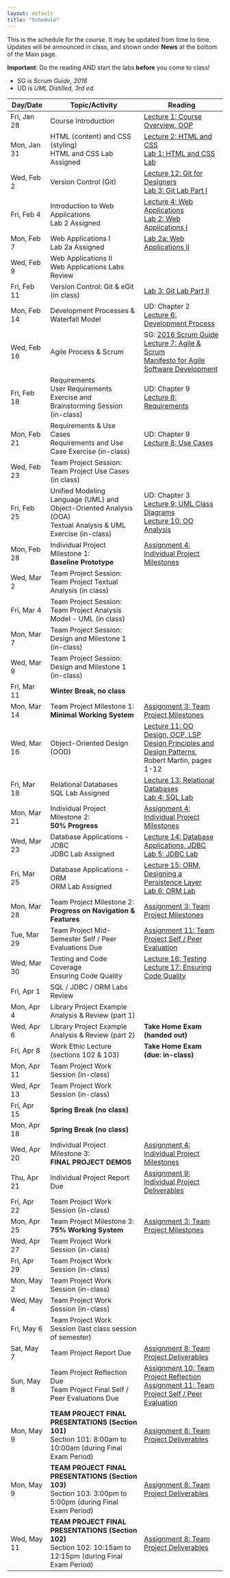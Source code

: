 ```yaml
---
layout: default
title: "Schedule"
---
```


This is the schedule for the course.  It may be updated from time to time.  Updates will be announced in class, and shown under **News** at the bottom of the Main page.

**Important**: Do the reading AND start the labs **before** you come to class!

* SG is *Scrum Guide, 2016*
* UD is *UML Distilled, 3rd ed.*

Day/Date      | Topic/Activity               | Reading
------------- | ---------------------------- | ----------------------------
Fri, Jan 28   | Course Introduction | [Lecture 1: Course Overview, OOP](lectures/lecture01.html)
Mon, Jan 31   | HTML (content) and CSS (styling) <br> HTML and CSS Lab Assigned | [Lecture 2: HTML and CSS](lectures/lecture02.html)<br> [Lab 1: HTML and CSS Lab](./labs/lab01.html)
Wed, Feb 2    | Version Control (Git) | [Lecture 12: Git for Designers](https://web.archive.org/web/20150301060509/http://hoth.entp.com/output/git_for_designers.html)<br>  [Lab 3: Git Lab Part I](./labs/lab03.html)
Fri, Feb 4    | Introduction to Web Applications <br> Lab 2 Assigned | [Lecture 4: Web Applications](lectures/lecture04.html) <br>  [Lab 2: Web Applications I](./labs/lab02.html)
Mon, Feb 7    | Web Applications I <br> Lab 2a Assigned | [Lab 2a: Web Applications II](./labs/lab02a.html)
Wed, Feb 9    | Web Applications II <br> Web Applications Labs Review |
Fri, Feb 11   | Version Control: Git & eGit (in class) | [Lab 3: Git Lab Part II](./labs/lab03.html)
Mon, Feb 14   | Development Processes & Waterfall Model | UD: Chapter 2 <br> [Lecture 6: Development Process](lectures/lecture06.html)
Wed, Feb 16   | Agile Process & Scrum |  SG: [2016 Scrum Guide](lectures/lecture07/2016_Scrum_Guide_US.pdf) <br> [Lecture 7: Agile & Scrum](lectures/lecture07.html) <br> [Manifesto for Agile Software Development](https://www.sciencedirect.com/topics/computer-science/agile-manifesto) 
Fri, Feb 18   | Requirements<br>User Requirements Exercise and <br> Brainstorming Session (in-class) | UD: Chapter 9 <br>[Lecture 8: Requirements](lectures/lecture08.html)
Mon, Feb 21   | Requirements & Use Cases<br>Requirements and Use Case Exercise (in-class) | UD: Chapter 9 <br> [Lecture 8: Use Cases](lectures/lecture08.html)
Wed, Feb 23   | Team Project Session: Team Project Use Cases (in class) | 
Fri, Feb 25   | Unified Modeling Language (UML) and <br> Object-Oriented Analysis (OOA)<br>Textual Analysis & UML Exercise (in-class) | UD: Chapter 3 <br> [Lecture 9: UML Class Diagrams](lectures/lecture09.html) <br> [Lecture 10: OO Analysis](lectures/lecture10.html)
Mon, Feb 28   | Individual Project Milestone 1:<br> **Baseline Prototype** | [Assignment 4: Individual Project Milestones](assign/assign04.html)
Wed, Mar 2    | Team Project Session: Team Project Textual Analysis (in class) | 
Fri, Mar 4    | Team Project Session: Team Project Analysis Model - UML (in class) |
Mon, Mar 7    | Team Project Session: Design and Milestone 1 (in-class) |
Wed, Mar 9    | Team Project Session: Design and Milestone 1 (in-class) |
Fri, Mar 11   | **Winter Break, no class**
Mon, Mar 14   | Team Project Milestone 1:<br> **Minimal Working System** | [Assignment 3: Team Project Milestones](assign/assign03.html)
Wed, Mar 16   | Object-Oriented Design (OOD) | [Lecture 11: OO Design, OCP, LSP](lectures/lecture11.html)<br> [Design Principles and Design Patterns](lectures/lecture11/Principles_and_Patterns.pdf), Robert Martin, pages 1-12
Fri, Mar 18   | Relational Databases<br> SQL Lab Assigned | [Lecture 13: Relational Databases](lectures/lecture13.html)<br> [Lab 4: SQL Lab](./labs/lab04.html)
Mon, Mar 21   | Individual Project Milestone 2:<br> **50% Progress** | [Assignment 4: Individual Project Milestones](assign/assign04.html)
Wed, Mar 23   | Database Applications - JDBC<br> JDBC Lab Assigned | [Lecture 14: Database Applications, JDBC](lectures/lecture14.html)<br> [Lab 5: JDBC Lab](./labs/lab05.html)
Fri, Mar 25   | Database Applications - ORM <br> ORM Lab Assigned | [Lecture 15: ORM, Designing a Persistence Layer](lectures/lecture15.html)<br> [Lab 6: ORM Lab](./labs/lab06.html)
Mon, Mar 28   | Team Project Milestone 2:<br> **Progress on Navigation & Features** | [Assignment 3: Team Project Milestones](assign/assign03.html)<br>
Tue, Mar 29   | Team Project Mid-Semester Self / Peer Evaluations Due | [Assignment 11: Team Project Self / Peer Evaluation](assign/assign11.html)
Wed, Mar 30   | Testing and Code Coverage <br> Ensuring Code Quality| [Lecture 16: Testing](lectures/lecture16.html) <br> [Lecture 17: Ensuring Code Quality](lectures/lecture17.html)
Fri, Apr 1    | SQL / JDBC / ORM Labs Review |
Mon, Apr 4    | Library Project Example Analysis & Review (part 1) |
Wed, Apr 6    | Library Project Example Analysis & Review (part 2) | **Take Home Exam (handed out)**
Fri, Apr 8    | Work Ethic Lecture (sections 102 & 103) | **Take Home Exam (due: in-class)**
Mon, Apr 11   | Team Project Work Session (in-class) |
Wed, Apr 13   | Team Project Work Session (in-class) |
Fri, Apr 15   | **Spring Break (no class)**
Mon, Apr 18   | **Spring Break (no class)**
Wed, Apr 20   | Individual Project Milestone 3:<br> **FINAL PROJECT DEMOS** | [Assignment 4: Individual Project Milestones](assign/assign04.html)
Thu, Apr 21   | Individual Project Report Due | [Assignment 9: Individual Project Deliverables](assign/assign09.html)
Fri, Apr 22   | Team Project Work Session (in-class)
Mon, Apr 25   | Team Project Milestone 3:<br> **75% Working System** | [Assignment 3: Team Project Milestones](assign/assign03.html)
Wed, Apr 27   | Team Project Work Session (in-class)
Fri, Apr 29   | Team Project Work Session (in-class)
Mon, May 2    | Team Project Work Session (in-class)
Wed, May 4    | Team Project Work Session (in-class)
Fri, May 6    | Team Project Work Session (last class session of semester)
Sat, May 7    | Team Project Report Due | [Assignment 8: Team Project Deliverables](assign/assign08.html)
Sun, May 8    | Team Project Reflection Due<br>Team Project Final Self / Peer Evaluations Due | [Assignment 10: Team Project Reflection](assign/assign10.html)<br> [Assignment 11: Team Project Self / Peer Evaluation](assign/assign11.html)
Mon, May 9    | **TEAM PROJECT FINAL PRESENTATIONS (Section 101)**<br>Section 101: 8:00am to 10:00am (during Final Exam Period) | [Assignment 8: Team Project Deliverables](assign/assign08.html)
Mon, May 9    | **TEAM PROJECT FINAL PRESENTATIONS (Section 103)**<br>Section 103: 3:00pm to 5:00pm (during Final Exam Period) | [Assignment 8: Team Project Deliverables](assign/assign08.html)
Wed, May 11   | **TEAM PROJECT FINAL PRESENTATIONS (Section 102)**<br>Section 102: 10:15am to 12:15pm (during Final Exam Period) | [Assignment 8: Team Project Deliverables](assign/assign08.html)

<!-- Commenting out rest of schedule until it's needed - and the dates will change, anyway
Mon, Mar 7    | Testing and Code Coverage | [Lecture 16: Testing](lectures/lecture16.html)
Wed, Mar 9    | Ensuring Code Quality | [Lecture 17: Ensuring Code Quality](lectures/lecture17.html) 
-->